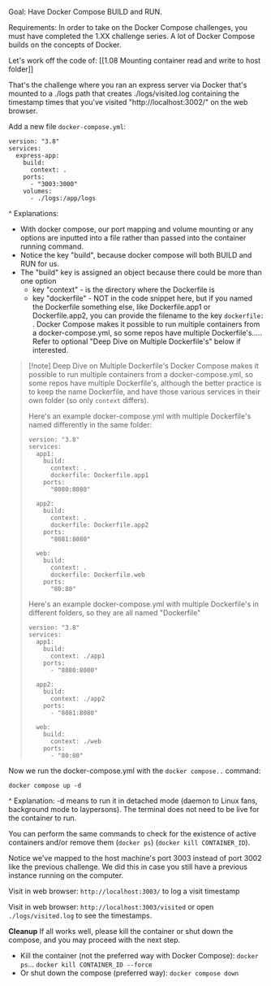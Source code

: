 Goal: Have Docker Compose BUILD and RUN.

Requirements: In order to take on the Docker Compose challenges, you must have completed the 1.XX challenge series. A lot of Docker Compose builds on the concepts of Docker.

Let's work off the code of:
[[1.08 Mounting container read and write to host folder]]

That's the challenge where you ran an express server via Docker that's mounted to a ./logs path that creates ./logs/visited.log containing the timestamp times that you've visited "http://localhost:3002/" on the web browser.

Add a new file `docker-compose.yml`:
```
version: "3.8"
services:
  express-app:
    build:
      context: .
    ports:
      - "3003:3000"
    volumes:
      - ./logs:/app/logs
```

^ Explanations: 
- With docker compose, our port mapping and volume mounting or any options are inputted into a file rather than passed into the container running command.
- Notice the key "build", because docker compose will both BUILD and RUN for us.
- The "build" key is assigned an object because there could be more than one option
	- key "context" - is the directory where the Dockerfile is
	- key "dockerfile" - NOT in the code snippet here, but if you named the Dockerfile something else, like Dockerfile.app1 or Dockerfile.app2, you can provide the filename to the key `dockerfile: `. Docker Compose makes it possible to run multiple containers from a docker-compose.yml, so some repos have multiple Dockerfile's..... Refer to optional "Deep Dive on Multiple Dockerfile's" below if interested.

> [!note] Deep Dive on Multiple Dockerfile's
> Docker Compose makes it possible to run multiple containers from a docker-compose.yml, so some repos have multiple Dockerfile's, although the better practice is to keep the name Dockerfile, and have those various services in their own folder (so only `context` differs).
> 
> Here's an example docker-compose.yml with multiple Dockerfile's named differently in the same folder:
> ```
> version: "3.8"
> services:
>   app1:
>     build:
>       context: .
>       dockerfile: Dockerfile.app1
>     ports:
>       "8080:8080"
> 
>   app2:
>     build:
>       context: .
>       dockerfile: Dockerfile.app2
>     ports:
>       "8081:8080"
> 
>   web:
>     build:
>       context: .
>       dockerfile: Dockerfile.web
>     ports:
>       "80:80"
> ```
> 
> Here's an example docker-compose.yml with multiple Dockerfile's in different folders, so they are all named "Dockerfile"
> ```
> version: "3.8"
> services:
>   app1:
>     build:
>       context: ./app1
>     ports:
>       - "8080:8080"
> 
>   app2:
>     build:
>       context: ./app2
>     ports:
>       - "8081:8080"
> 
>   web:
>     build:
>       context: ./web
>     ports:
>       - "80:80"
> ```
> 

Now we run the docker-compose.yml with the `docker compose..` command:
```
docker compose up -d
```

^ Explanation: -d means to run it in detached mode (daemon to Linux fans, background mode to laypersons). The terminal does not need to be live for the container to run. 

You can perform the same commands to check for the existence of active containers and/or remove them (`docker ps`) (`docker kill CONTAINER_ID`).

Notice we've mapped to the host machine's port 3003 instead of port 3002 like the previous challenge. We did this in case you still have a previous instance running on the computer.

Visit in web browser: `http://localhost:3003/` to log a visit timestamp

Visit in web browser: `http://localhost:3003/visited` or open `./logs/visited.log` to see the timestamps.

**Cleanup**
If all works well, please kill the container or shut down the compose, and you may proceed with the next step.

- Kill the container (not the preferred way with Docker Compose): `docker ps`... `docker kill CONTAINER_ID --force`
- Or shut down the compose (preferred way): `docker compose down`